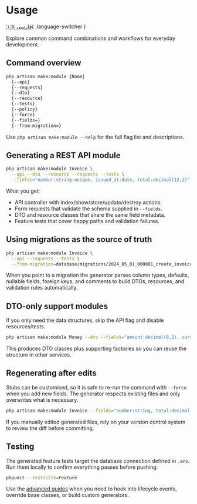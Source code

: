 # Usage

[🇮🇷 فارسی](/fa/usage/){ .language-switcher }

Explore common command combinations and workflows for everyday development.

## Command overview

```bash
php artisan make:module {Name}
  {--api}
  {--requests}
  {--dto}
  {--resource}
  {--tests}
  {--policy}
  {--force}
  {--fields=}
  {--from-migration=}
```

Use `php artisan make:module --help` for the full flag list and descriptions.

## Generating a REST API module

```bash
php artisan make:module Invoice \
  --api --dto --resource --requests --tests \
  --fields="number:string:unique, issued_at:date, total:decimal(12,2)"
```

What you get:

- API controller with index/show/store/update/destroy actions.
- Form requests that validate the schema supplied in `--fields`.
- DTO and resource classes that share the same field metadata.
- Feature tests that cover happy paths and validation failures.

## Using migrations as the source of truth

```bash
php artisan make:module Invoice \
  --api --requests --tests \
  --from-migration=database/migrations/2024_05_01_000001_create_invoices_table.php
```

When you point to a migration the generator parses column types, defaults, nullable fields, foreign keys, and comments to build DTOs, resources, and validation rules automatically.

## DTO-only support modules

If you only need the data structures, skip the API flag and disable resources/tests.

```bash
php artisan make:module Money --dto --fields="amount:decimal(8,2), currency:string:3"
```

This produces DTO classes plus supporting factories so you can reuse the structure in other services.

## Regenerating after edits

Stubs can be customised, so it is safe to re-run the command with `--force` when you add new fields. The generator respects existing files and only overwrites what is necessary.

```bash
php artisan make:module Invoice --fields="number:string, total:decimal(12,2), due_at:date" --force
```

If you manually edited generated files, rely on your version control system to review the diff before committing.

## Testing

The generated feature tests target the database connection defined in `.env`. Run them locally to confirm everything passes before pushing.

```bash
phpunit --testsuite=Feature
```

Use the [advanced guides](advanced.md) when you need to hook into lifecycle events, override base classes, or build custom generators.
